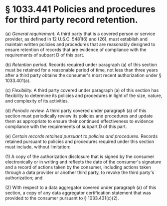 # § 1033.441   Policies and procedures for third party record retention.

(a) *General requirement.* A third party that is a covered person or service provider, as defined in 12 U.S.C. 5481(6) and (26), must establish and maintain written policies and procedures that are reasonably designed to ensure retention of records that are evidence of compliance with the requirements of subpart D of this part.


(b) *Retention period.* Records required under paragraph (a) of this section must be retained for a reasonable period of time, not less than three years after a third party obtains the consumer's most recent authorization under § 1033.401(a).


(c) *Flexibility.* A third party covered under paragraph (a) of this section has flexibility to determine its policies and procedures in light of the size, nature, and complexity of its activities.


(d) *Periodic review.* A third party covered under paragraph (a) of this section must periodically review its policies and procedures and update them as appropriate to ensure their continued effectiveness to evidence compliance with the requirements of subpart D of this part.


(e) *Certain records retained pursuant to policies and procedures.* Records retained pursuant to policies and procedures required under this section must include, without limitation:


(1) A copy of the authorization disclosure that is signed by the consumer electronically or in writing and reflects the date of the consumer's signature and a record of actions taken by the consumer, including actions taken through a data provider or another third party, to revoke the third party's authorization; and


(2) With respect to a data aggregator covered under paragraph (a) of this section, a copy of any data aggregator certification statement that was provided to the consumer pursuant to § 1033.431(c)(2).




